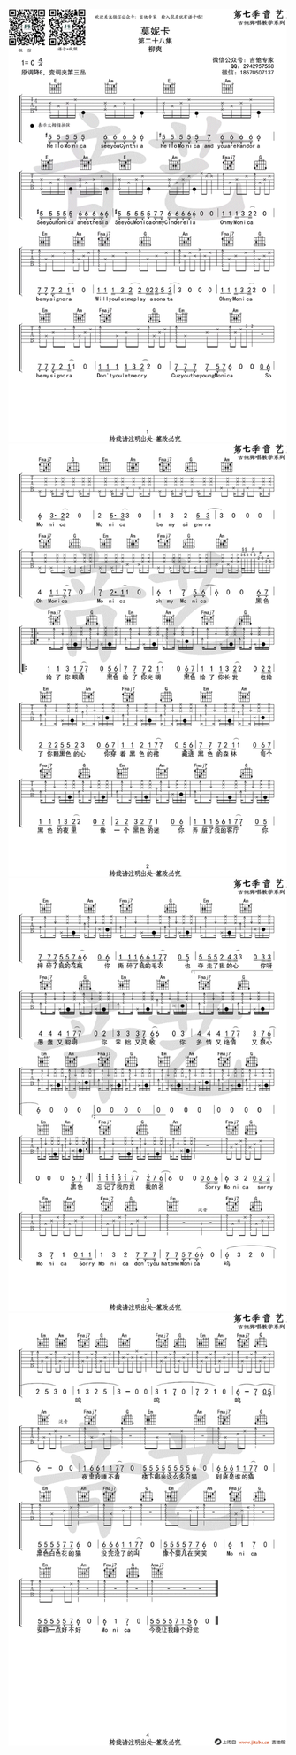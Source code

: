 ![](img/莫妮卡/img-2023-04-24-10-38-12.png)
![](img/莫妮卡/img-2023-04-24-10-38-21.png)
![](img/莫妮卡/img-2023-04-24-10-38-37.png)
![](img/莫妮卡/img-2023-04-24-10-38-44.png)